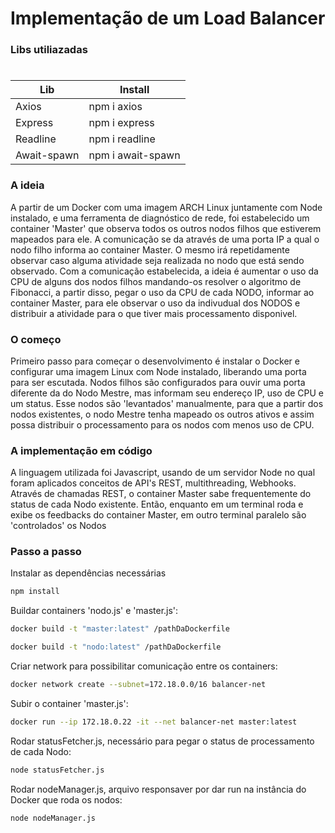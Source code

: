 # Implementação de um Load Balancer 

### Libs utiliazadas
#
  | Lib | Install |
  | ------ | ------ |
  | Axios | npm i axios |
  | Express | npm i express |
  | Readline | npm i readline |
  | Await-spawn | npm i await-spawn |

### A ideia
A partir de um Docker com uma imagem ARCH Linux juntamente com Node instalado, e uma ferramenta de diagnóstico de rede, foi estabelecido um container 'Master' que observa todos os outros nodos filhos que estiverem mapeados para ele.
A comunicação se da através de uma porta IP a qual o nodo filho informa ao container Master. O mesmo irá repetidamente observar caso alguma atividade seja realizada no nodo que está sendo observado.
Com a comunicação estabelecida, a ideia é aumentar o uso da CPU de alguns dos nodos filhos mandando-os resolver o algoritmo de Fibonacci, a partir disso, pegar o uso da CPU de cada NODO, informar ao container Master, para ele observar o uso da indivudual dos NODOS e distribuir a atividade para o que tiver mais processamento disponivel.

### O começo

Primeiro passo para começar o desenvolvimento é instalar o Docker e configurar uma imagem Linux com Node instalado, liberando uma porta para ser escutada.
Nodos filhos são configurados para ouvir uma porta diferente da do Nodo Mestre, mas informam seu endereço IP, uso de CPU e um status. Esse nodos são 'levantados' manualmente, para que a partir dos nodos existentes, o nodo Mestre tenha mapeado os outros ativos e assim possa distribuir o processamento para os nodos com menos uso de CPU.

### A implementação em código

A linguagem utilizada foi Javascript, usando de um servidor Node no qual foram aplicados conceitos de API's REST, multithreading, Webhooks.  
Através de chamadas REST, o container Master sabe frequentemente do status de cada Nodo existente.
Então, enquanto em um terminal roda e exibe os feedbacks do container Master, em outro terminal paralelo são 'controlados' os Nodos 

### Passo a passo

Instalar as dependências necessárias


```bash
npm install
```

Buildar containers 'nodo.js' e 'master.js':

```bash
docker build -t "master:latest" /pathDaDockerfile
```

```bash
docker build -t "nodo:latest" /pathDaDockerfile
```

Criar network para possibilitar comunicação entre os containers:

```bash
docker network create --subnet=172.18.0.0/16 balancer-net
```

Subir o container 'master.js':

```bash
docker run --ip 172.18.0.22 -it --net balancer-net master:latest
```

Rodar statusFetcher.js, necessário para pegar o status de processamento de cada Nodo:

```bash
node statusFetcher.js
```

Rodar nodeManager.js, arquivo responsaver por dar run na instância do Docker que roda os nodos:

```bash
node nodeManager.js
```



